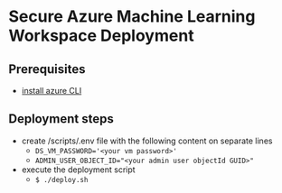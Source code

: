# Secure Azure Machine Learning Workspace Deployment

## Prerequisites
- [install azure CLI](https://docs.microsoft.com/en-us/cli/azure/install-azure-cli-linux?pivots=apt)

## Deployment steps
- create /scripts/.env file with the following content on separate lines
  - `DS_VM_PASSWORD='<your vm password>'`
  - `ADMIN_USER_OBJECT_ID="<your admin user objectId GUID>"`
- execute the deployment script
  - `$ ./deploy.sh`
